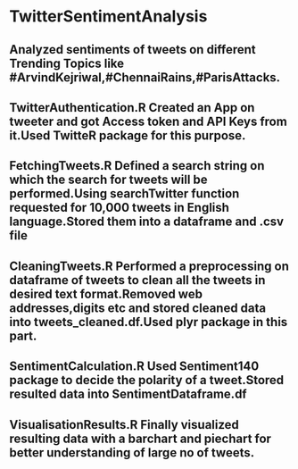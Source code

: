 # TwitterSentimentAnalysis
Analyzed sentiments of tweets on different Trending Topics like #ArvindKejriwal,#ChennaiRains,#ParisAttacks.
--------
TwitterAuthentication.R
Created an App on tweeter and got Access token and API Keys from it.Used TwitteR package for this purpose.
--------
FetchingTweets.R
Defined a search string on which the search for tweets will be performed.Using searchTwitter function requested for 10,000 tweets in English language.Stored them into a dataframe and .csv file
--------
CleaningTweets.R
Performed a preprocessing on dataframe of tweets to clean all the tweets in desired text format.Removed web addresses,digits etc and stored cleaned data into tweets_cleaned.df.Used plyr package in this part.
--------
SentimentCalculation.R
Used Sentiment140 package to decide the polarity of a tweet.Stored resulted data into  SentimentDataframe.df
--------
VisualisationResults.R
Finally visualized resulting data with a barchart and piechart for better understanding of large no of tweets.
--------


